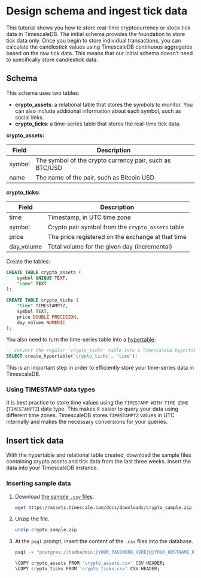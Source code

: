 # Design schema and ingest tick data
This tutorial shows you how to store real-time cryptocurrency or stock 
tick data in TimescaleDB. The initial schema provides the foundation to 
store tick data only. Once you begin to store individual transactions, you can 
calculate the candlestick values using TimescaleDB continuous aggregates 
based on the raw tick data. This means that our initial schema doesn’t need to 
specifically store candlestick data.

## Schema
This schema uses two tables:
* **crypto_assets**: a relational table that stores the symbols to monitor. 
   You can also include additional information about each 
   symbol, such as social links.
* **crypto_ticks**: a time-series table that stores the real-time tick data.

**crypto_assets:**

|Field|Description|
|-|-|
|symbol|The symbol of the crypto currency pair, such as BTC/USD|
|name|The name of the pair, such as Bitcoin USD|

**crypto_ticks:**

|Field|Description|
|-|-|
|time|Timestamp, in UTC time zone|
|symbol|Crypto pair symbol from the `crypto_assets` table|
|price|The price registered on the exchange at that time|
|day_volume|Total volume for the given day (incremental)|

Create the tables:
```sql
CREATE TABLE crypto_assets (
    symbol UNIQUE TEXT,
    "name" TEXT
);
 
CREATE TABLE crypto_ticks (
    "time" TIMESTAMPTZ,
    symbol TEXT,
    price DOUBLE PRECISION,
    day_volume NUMERIC
);
```

You also need to turn the time-series table into a [hypertable][hypertable]:
```sql
-- convert the regular 'crypto_ticks' table into a TimescaleDB hypertable with 7-day chunks
SELECT create_hypertable('crypto_ticks', 'time');
```

This is an important step in order to efficiently store your time-series
data in TimescaleDB.


### Using TIMESTAMP data types
It is best practice to store time values using the `TIMESTAMP WITH TIME ZONE` (`TIMESTAMPTZ`)
data type. This makes it easier to query your data
using different time zones. TimescaleDB 
stores `TIMESTAMPTZ` values in UTC internally and makes the necessary
conversions for your queries.

## Insert tick data
With the hypertable and relational table created, download the sample files
containing crypto assets and tick data from the last three weeks. Insert the data
into your TimescaleDB instance.

<procedure>

### Inserting sample data
1. Download [the sample `.csv` files][sample-download].
    ```bash
    wget https://assets.timescale.com/docs/downloads/crypto_sample.zip
    ```
1. Unzip the file.
    ```bash
    unzip crypto_sample.zip
    ```
1. At the `psql` prompt, insert the content of the `.csv` files into the database.
    ```bash
    psql -x "postgres://tsdbadmin:{YOUR_PASSWORD_HERE}@{YOUR_HOSTNAME_HERE}:{YOUR_PORT_HERE}/tsdb?sslmode=require"
    
    \COPY crypto_assets FROM 'crypto_assets.csv' CSV HEADER;
    \COPY crypto_ticks FROM 'crypto_ticks.csv' CSV HEADER;
    ```

</procedure>


[hypertable]: /how-to-guides/hypertables/
[sample-download]: https://assets.timescale.com/docs/downloads/crypto_sample.zip